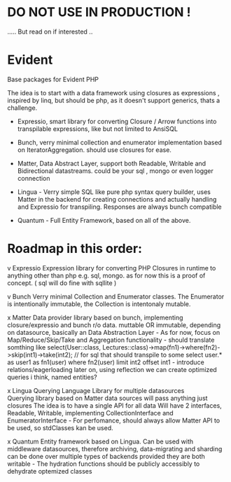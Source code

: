 # DO NOT USE IN PRODUCTION !

..... 
But read on if interested ..

# Evident

Base packages for Evident PHP

The idea is to start with a data framework using closures as expressions , inspired by linq, but should be php, as it doesn't support generics, thats a challenge.

- Expressio, smart library for converting Closure / Arrow functions into transpilable expressions, like but not limited to AnsiSQL
- Bunch, verry minimal collection and enumerator implementation based on IteratorAggregation. should use closures for ease.
- Matter, Data Abstract Layer, support both Readable, Writable and Bidirectional datastreams. could be your sql , mongo or even logger connection
- Lingua - Verry simple SQL like pure php syntax query builder, uses Matter in the backend for creating connections and actually handling and Expressio for transpiling. Responses are always bunch compatible

- Quantum - Full Entity Framework, based on all of the above.


# Roadmap in this order:

v Expressio
    Expression library for converting PHP Closures 
    in runtime to anything other than php 
    e.g. sql, mongo. as for now this is a proof of concept. ( sql will do fine with sqllite )

v Bunch 
    Verry minimal Collection and Enumerator classes. 
    The Enumerator is intentionally immutable, 
    the Collection is intentonaly mutable.

x Matter
    Data provider library based on bunch, 
    implementing closure/expressio and bunch r/o data. 
    muttable OR immutable, depending on datasource, basically an Data Abstraction Layer
        - As for now, focus on Map/Reduce/Skip/Take and Aggregation functionality
        - should translate somthing like select(User::class, Lectures::class)->map(fn1)->where(fn2)->skip(int1)->take(int2);
        // for sql that should transpile to some select user.* as user1 as fn1(user) where fn2(user) limit int2 offset int1
        - introduce relations/eagerloading later on, using reflection we can create optimized queries i think, named entities?
    
x Lingua
    Querying Language Library for multiple datasources  
    Querying library based on Matter data sources
    will pass anything just closures
    The idea is to have a single API for all data
    Will have 2 interfaces, Readable, Writable, implementing CollectionInterface and EnumeratorInterface
        - For perfomance, should always allow Matter API to be used, so stdClasses kan be used.

x Quantum 
    Entity framework based on Lingua. 
    Can be used with middleware datasources, therefore archiving, data-migrating and sharding can be done over multiple types of backends provided they are both writable
    - The hydration functions should be publicly accessibly to dehydrate optemized classes

